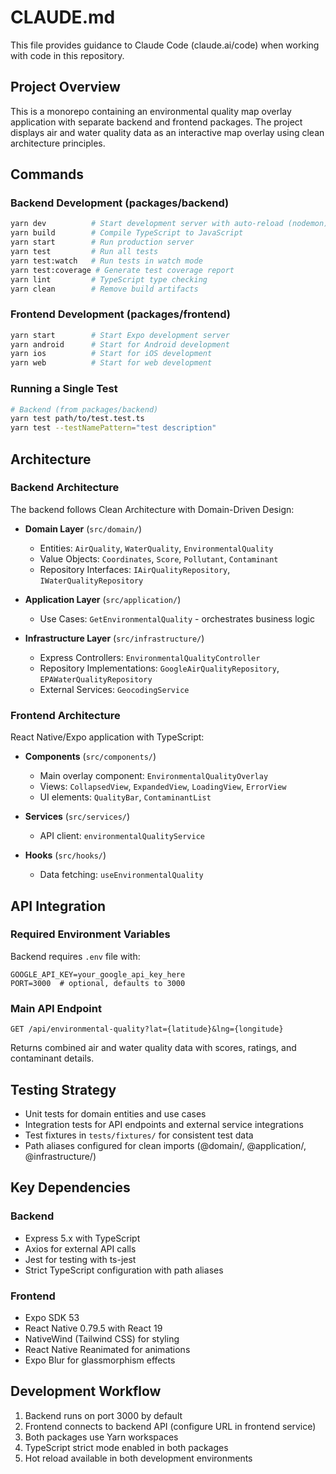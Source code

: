# CLAUDE.md

This file provides guidance to Claude Code (claude.ai/code) when working with code in this repository.

## Project Overview

This is a monorepo containing an environmental quality map overlay application with separate backend and frontend packages. The project displays air and water quality data as an interactive map overlay using clean architecture principles.

## Commands

### Backend Development (packages/backend)
```bash
yarn dev          # Start development server with auto-reload (nodemon)
yarn build        # Compile TypeScript to JavaScript
yarn start        # Run production server
yarn test         # Run all tests
yarn test:watch   # Run tests in watch mode
yarn test:coverage # Generate test coverage report
yarn lint         # TypeScript type checking
yarn clean        # Remove build artifacts
```

### Frontend Development (packages/frontend)
```bash
yarn start        # Start Expo development server
yarn android      # Start for Android development
yarn ios          # Start for iOS development
yarn web          # Start for web development
```

### Running a Single Test
```bash
# Backend (from packages/backend)
yarn test path/to/test.test.ts
yarn test --testNamePattern="test description"
```

## Architecture

### Backend Architecture
The backend follows Clean Architecture with Domain-Driven Design:

- **Domain Layer** (`src/domain/`)
  - Entities: `AirQuality`, `WaterQuality`, `EnvironmentalQuality`
  - Value Objects: `Coordinates`, `Score`, `Pollutant`, `Contaminant`
  - Repository Interfaces: `IAirQualityRepository`, `IWaterQualityRepository`

- **Application Layer** (`src/application/`)
  - Use Cases: `GetEnvironmentalQuality` - orchestrates business logic

- **Infrastructure Layer** (`src/infrastructure/`)
  - Express Controllers: `EnvironmentalQualityController`
  - Repository Implementations: `GoogleAirQualityRepository`, `EPAWaterQualityRepository`
  - External Services: `GeocodingService`

### Frontend Architecture
React Native/Expo application with TypeScript:

- **Components** (`src/components/`)
  - Main overlay component: `EnvironmentalQualityOverlay`
  - Views: `CollapsedView`, `ExpandedView`, `LoadingView`, `ErrorView`
  - UI elements: `QualityBar`, `ContaminantList`

- **Services** (`src/services/`)
  - API client: `environmentalQualityService`

- **Hooks** (`src/hooks/`)
  - Data fetching: `useEnvironmentalQuality`

## API Integration

### Required Environment Variables
Backend requires `.env` file with:
```
GOOGLE_API_KEY=your_google_api_key_here
PORT=3000  # optional, defaults to 3000
```

### Main API Endpoint
```
GET /api/environmental-quality?lat={latitude}&lng={longitude}
```

Returns combined air and water quality data with scores, ratings, and contaminant details.

## Testing Strategy

- Unit tests for domain entities and use cases
- Integration tests for API endpoints and external service integrations
- Test fixtures in `tests/fixtures/` for consistent test data
- Path aliases configured for clean imports (@domain/, @application/, @infrastructure/)

## Key Dependencies

### Backend
- Express 5.x with TypeScript
- Axios for external API calls
- Jest for testing with ts-jest
- Strict TypeScript configuration with path aliases

### Frontend
- Expo SDK 53
- React Native 0.79.5 with React 19
- NativeWind (Tailwind CSS) for styling
- React Native Reanimated for animations
- Expo Blur for glassmorphism effects

## Development Workflow

1. Backend runs on port 3000 by default
2. Frontend connects to backend API (configure URL in frontend service)
3. Both packages use Yarn workspaces
4. TypeScript strict mode enabled in both packages
5. Hot reload available in both development environments